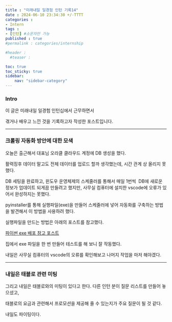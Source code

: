 ```yaml
---
title : "미래내일 일경험 인턴 기록14"
date : 2024-06-10 23:34:30 +/-TTTT
categories : 
- Intern
tags : 
- [인턴] #소문자만 가능
published : true
#permalink : categories/internship

#header :
  #teaser : 

toc: true
toc_sticky: true
sidebar:
    nav: "sidebar-category"
---
```


### Intro

이 글은 미래내일 일경험 인턴십에서 근무하면서

겪거나 배우고 느낀 것을 기록하고자 작성한 포스트입니다.

* * *

### 크롤링 자동화 방안에 대한 모색

오늘은 출근해서 대표님 오라클 클라우드 계정에 DB 생성을 했다.

활력징후 데이터 말고도 전체 데이터를 업로드 할까 생각했는데, 시간 관계 상 올리지 못했다.

DB 세팅을 완료하고, 윈도우 운영체제의 스케줄러를 통해서 매일 1번씩  DB에 새로운 정보가 업데이트 되게끔 만들려고 했지만, 사무실 컴퓨터에 설치한 vscode에 오류가 있어서 완성하지는 못했다.

pyinstaller를 통해 실행파일(exe)을 만들어 스케줄러에 넣어 자동화를 구축하는 방법을 발견해서 이 방법을 사용하려 했다.

실행파일을 만드는 방법은 아래의 포스트를 참고했다.

[파이썬 exe 배포 참고 포스트](https://wikidocs.net/155697)

집에서 exe 파일을 한 번 만들어 테스트를 해 보니 잘 작동했다.

내일은 사무실 컴퓨터의 vscode의 오류를 확인해보고 나머지 작업을 마저 해야겠다.

* * *

### 내일은 태블로 관련 미팅

그리고 내일은 태블로와의 미팅이 있다고 한다. 다른 인턴 분이 질문 리스트를 만들어 놓으셨고,

태블로의 요금과 관련해서 프로모션을 제공해 줄 수 있는지가 주요 질문이 될 것 같다.

내일도 파이팅이다.